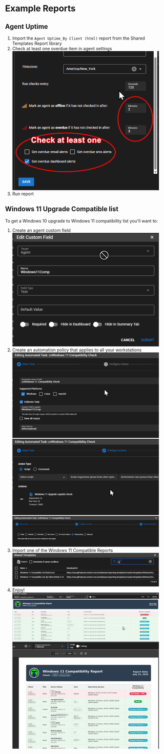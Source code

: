 # Example Reports

## Agent Uptime

1. Import the `Agent Uptime_By Client (html)` report from the Shared Templates Report library
2. Check at least one overdue item in agent settings<br>![uptime](../images/example_uptime_setting.png)
3. Run report

## Windows 11 Upgrade Compatible list

To get a Windows 10 upgrade to Windows 11 compatibility list you'll want to:

1. Create an agent custom field<br>![Win11](../images/example_win11_compatible_customfield.png)
2. Create an automation policy that applies to all your workstations ![Task1](../images/example_win11_compatible_task1.png)<br>![Task2](../images/example_win11_compatible_task2.png)<br>![Task3](../images/example_win11_compatible_task3.png)
3. Import one of the Windows 11 Compatible Reports ![Reports](../images/example_win11_reports.png)
4. Enjoy! ![html](../images/example_win11_compatible_reporthtml.png)<br>![pdf](../images/example_win11_compatible_reportpdf.png)
